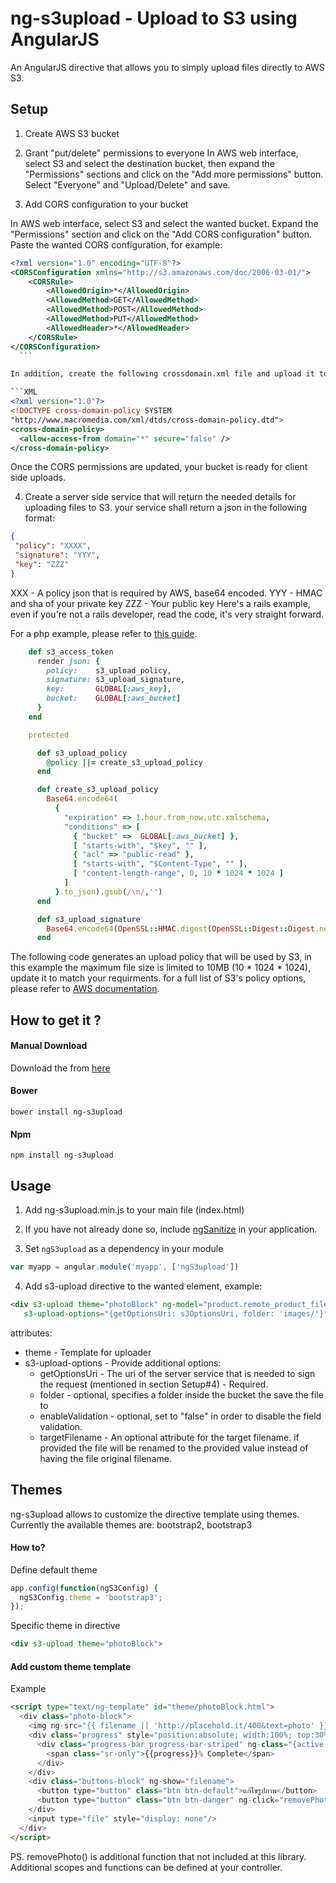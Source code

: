 ng-s3upload - Upload to S3 using AngularJS
===========

An AngularJS directive that allows you to simply upload files directly to AWS S3.

## Setup 
1. Create AWS S3 bucket

2. Grant "put/delete" permissions to everyone 
In AWS web interface, select S3 and select the destination bucket, then 
expand the "Permissions" sections and click on the "Add more permissions" button. Select "Everyone" and "Upload/Delete" and save.

3. Add CORS configuration to your bucket

  In AWS web interface, select S3 and select the wanted bucket. 
  Expand the "Permissions" section and click on the "Add CORS configuration" button. Paste the wanted CORS configuration, for example: 
  ```XML
  <?xml version="1.0" encoding="UTF-8"?>
  <CORSConfiguration xmlns="http://s3.amazonaws.com/doc/2006-03-01/">
      <CORSRule>
          <AllowedOrigin>*</AllowedOrigin>
          <AllowedMethod>GET</AllowedMethod>
          <AllowedMethod>POST</AllowedMethod>
          <AllowedMethod>PUT</AllowedMethod>
          <AllowedHeader>*</AllowedHeader>
      </CORSRule>
  </CORSConfiguration>
    ```

  In addition, create the following crossdomain.xml file and upload it to the root of your bucket.

  ```XML
  <?xml version="1.0"?>
  <!DOCTYPE cross-domain-policy SYSTEM
  "http://www.macromedia.com/xml/dtds/cross-domain-policy.dtd">
  <cross-domain-policy>
    <allow-access-from domain="*" secure="false" />
  </cross-domain-policy>
  ```

  Once the CORS permissions are updated, your bucket is ready for client side uploads.

4. Create a server side service that will return the needed details for uploading files to S3.
your service shall return a json in the following format: 

  ```json
  {
   "policy": "XXXX",
   "signature": "YYY",
   "key": "ZZZ"
  }
  ```
XXX - A policy json that is required by AWS, base64 encoded.
YYY - HMAC and sha of your private key
ZZZ - Your public key
Here's a rails example, even if you're not a rails developer, read the code, it's very straight forward. 

  For a php example, please refer to [this guide](https://github.com/asafdav/ng-s3upload/wiki/PHP-Creating-the-S3-Policy).
  ```ruby
      def s3_access_token
        render json: {
          policy:    s3_upload_policy,
          signature: s3_upload_signature,
          key:       GLOBAL[:aws_key],
          bucket:    GLOBAL[:aws_bucket]
        }
      end

      protected

        def s3_upload_policy
          @policy ||= create_s3_upload_policy
        end

        def create_s3_upload_policy
          Base64.encode64(
            {
              "expiration" => 1.hour.from_now.utc.xmlschema,
              "conditions" => [ 
                { "bucket" =>  GLOBAL[:aws_bucket] },
                [ "starts-with", "$key", "" ],
                { "acl" => "public-read" },
                [ "starts-with", "$Content-Type", "" ],
                [ "content-length-range", 0, 10 * 1024 * 1024 ]
              ]
            }.to_json).gsub(/\n/,'')
        end

        def s3_upload_signature
          Base64.encode64(OpenSSL::HMAC.digest(OpenSSL::Digest::Digest.new('sha1'), GLOBAL[:aws_secret], s3_upload_policy)).gsub("\n","")
        end
  ```
  
  The following code generates an upload policy that will be used by S3, in this example the maximum file size is limited to 10MB (10 * 1024 * 1024), update it to match your requirments. for a full list of S3's policy options, please refer to [AWS documentation](http://docs.aws.amazon.com/AmazonS3/latest/dev/HTTPPOSTExamples.html#HTTPPOSTExamplesTextAreaPolicy).
  

## How to get it ? 

#### Manual Download
Download the from [here](https://github.com/asafdav/ng-s3upload/releases)

#### Bower 
```
bower install ng-s3upload
```

#### Npm
```
npm install ng-s3upload
```


## Usage
1. Add ng-s3upload.min.js to your main file (index.html)

2. If you have not already done so, include [ngSanitize]( http://ajax.googleapis.com/ajax/libs/angularjs/1.0.3/angular-sanitize.js) in your application.

3. Set `ngS3upload` as a dependency in your module
  ```javascript
  var myapp = angular.module('myapp', ['ngS3upload'])
  ```

4. Add s3-upload directive to the wanted element, example:
  ```html
  <div s3-upload theme="photoBlock" ng-model="product.remote_product_file_url"
     s3-upload-options="{getOptionsUri: s3OptionsUri, folder: 'images/'}">
  ```

attributes: 
* theme - Template for uploader
* s3-upload-options - Provide additional options:
  * getOptionsUri - The uri of the server service that is needed to sign the request (mentioned in section Setup#4) - Required. 
  * folder - optional, specifies a folder inside the bucket the save the file to
  * enableValidation - optional, set to "false" in order to disable the field validation.
  * targetFilename - An optional attribute for the target filename. if provided the file will be renamed to the provided value instead of having the file original filename.


## Themes
ng-s3upload allows to customize the directive template using themes. Currently the available themes are: bootstrap2, bootstrap3

#### How to?

Define default theme

```javascript
app.config(function(ngS3Config) {
  ngS3Config.theme = 'bootstrap3';
});
```

Specific theme in directive

```html
<div s3-upload theme="photoBlock">
```

#### Add custom theme template

Example

```html
<script type="text/ng-template" id="theme/photoBlock.html">
  <div class="photo-block">
    <img ng-src="{{ filename || 'http://placehold.it/400&text=photo' }}" class="img-thumbnail"/>
    <div class="progress" style="position:absolute; width:100%; top:30%;" ng-show="attempt && !filename">
      <div class="progress-bar progress-bar-striped" ng-class="{active: uploading}" role="progressbar" aria-valuemin="0" aria-valuemax="100" style="width: {{ progress }}%;" ng-class="barClass()">
        <span class="sr-only">{{progress}}% Complete</span>
      </div>
    </div>
    <div class="buttons-block" ng-show="filename">
      <button type="button" class="btn btn-default">แก้ไขรูปภาพ</button>
      <button type="button" class="btn btn-danger" ng-click="removePhoto()">ลบ</button>
    </div>
    <input type="file" style="display: none"/>
  </div>
</script>
```

PS. removePhoto() is additional function that not included at this library. Additional scopes and functions can be defined at your controller.

